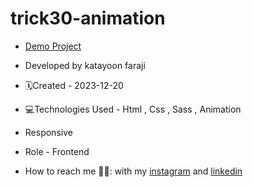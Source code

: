 # trick30-animation
- [Demo Project](https://katayoon-faraji-web.github.io/trick30-animation/)

- Developed by katayoon faraji

- 🗓️Created - 2023-12-20

- 💻Technologies Used - Html , Css , Sass , Animation

- Responsive
  
- Role - Frontend

- How to reach me 👩🏻: with my [instagram](https://instagram.com/katayoon_faraji_web) and [linkedin](https://www.linkedin.com/in/katayoon-faraji-web-3b722b207r)
